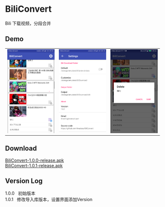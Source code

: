 # BiliConvert
Bili 下载视频，分段合并  
  
## Demo
<table> 
<tr>
<td><img src="screenshots/Screenshot_20180329-092038.png" border=0></td>
<td><img src="screenshots/Screenshot_20180329-091949.png" border=0></td>
<td><img src="screenshots/Screenshot_20180329-092234.png" border=0></td>
</tr>
</table>

## Download
<a href="app/release/BiliConvert-1.0.0-release.apk?raw=true" rel="nofollow">BiliConvert-1.0.0-release.apk</a><br/>
<a href="app/release/BiliConvert-1.0.1-release.apk?raw=true" rel="nofollow">BiliConvert-1.0.1-release.apk</a><br/>

## Version Log
1.0.0 &nbsp; 初始版本 <br/>
1.0.1 &nbsp; 修改导入库版本，设置界面添加Version <br/>
